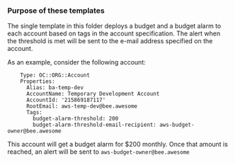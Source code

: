 ### Purpose of these templates
The single template in this folder deploys a budget and a budget alarm to each account based on tags in the account specification. The alert when the threshold is met will be sent to the e-mail address specified on the account.

As an example, consider the following account:

```  TempDevAccount:
    Type: OC::ORG::Account
    Properties:
      Alias: ba-temp-dev
      AccountName: Temporary Development Account
      AccountId: '215869187117'
      RootEmail: aws-temp-dev@bee.awesome
      Tags:
        budget-alarm-threshold: 200
        budget-alarm-threshold-email-recipient: aws-budget-owner@bee.awesome
```

This account will get a budget alarm for $200 monthly. Once that amount is reached, an alert will be sent to `aws-budget-owner@bee.awesome`